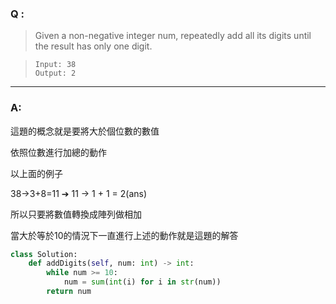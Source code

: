 ### Q :
> Given a non-negative integer num, repeatedly add all its digits until the result has only one digit.


> ```
> Input: 38
> Output: 2
> ```

***

### A:

這題的概念就是要將大於個位數的數值

依照位數進行加總的動作

以上面的例子

38->3+8=11 ➔ 11 -> 1 + 1 = 2(ans)

所以只要將數值轉換成陣列做相加

當大於等於10的情況下一直進行上述的動作就是這題的解答

```python
class Solution:
    def addDigits(self, num: int) -> int:
        while num >= 10:
            num = sum(int(i) for i in str(num))
        return num
```
